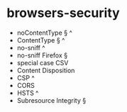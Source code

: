 # browsers-security

* noContentType § ^
* ContentType § ^
* no-sniff ^
* no-sniff Firefox §
* special case CSV
* Content Disposition
* CSP ^
* CORS
* HSTS ^
* Subresource Integrity §
